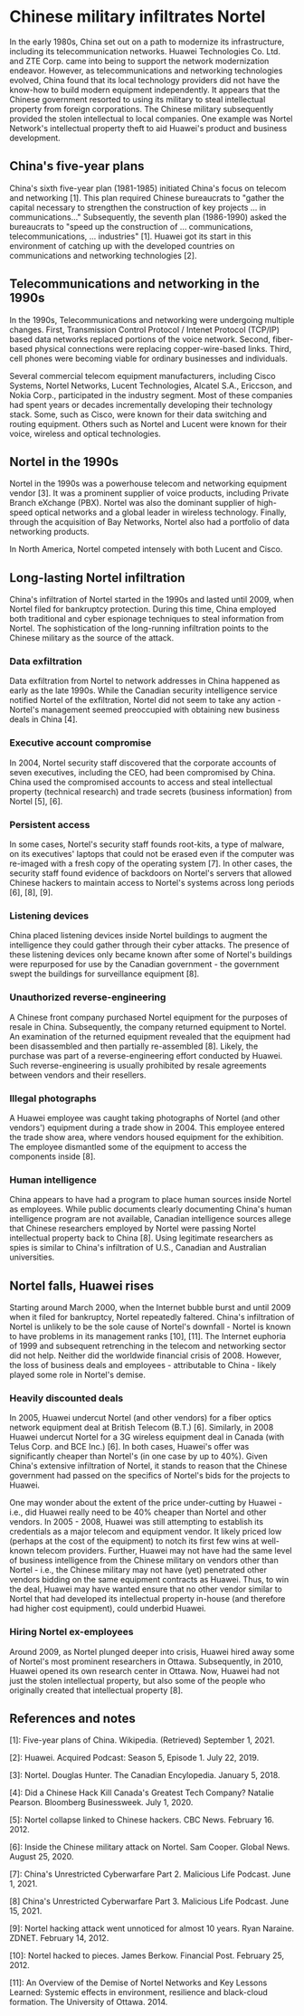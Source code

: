 # Chinese military infiltrates Nortel
In the early 1980s, China set out on a path to modernize its infrastructure, including its telecommunication networks. 
Huawei Technologies Co. Ltd. and ZTE Corp. came into being to support the network modernization endeavor. 
However, as telecommunications and networking technologies evolved, China found that its local technology providers did not have the know-how to build modern equipment independently.
It appears that the Chinese government resorted to using its military to steal intellectual property from foreign corporations. 
The Chinese military subsequently provided the stolen intellectual to local companies. 
One example was Nortel Network's intellectual property theft to aid Huawei's product and business development. 

## China's five-year plans
China's sixth five-year plan (1981-1985) initiated China's focus on telecom and networking \[1\].
This plan required Chinese bureaucrats to "gather the capital necessary to strengthen the construction of key projects ... in communications..."
Subsequently, the seventh plan (1986-1990) asked the bureaucrats to "speed up the construction of ... communications, telecommunications, ... industries" \[1\].
Huawei got its start in this environment of catching up with the developed countries on communications and networking technologies \[2\].

## Telecommunications and networking in the 1990s
In the 1990s, Telecommunications and networking were undergoing multiple changes.
First, Transmission Control Protocol / Intenet Protocol (TCP/IP) based data networks replaced portions of the voice network.
Second, fiber-based physical connections were replacing copper-wire-based links.
Third, cell phones were becoming viable for ordinary businesses and individuals.

Several commercial telecom equipment manufacturers, including Cisco Systems, Nortel Networks, Lucent Technologies, Alcatel S.A., Ericcson, and Nokia Corp., participated in the industry segment.
Most of these companies had spent years or decades incrementally developing their technology stack.
Some, such as Cisco, were known for their data switching and routing equipment.
Others such as Nortel and Lucent were known for their voice, wireless and optical technologies.

## Nortel in the 1990s
Nortel in the 1990s was a powerhouse telecom and networking equipment vendor \[3\].
It was a prominent supplier of voice products, including Private Branch eXchange (PBX).
Nortel was also the dominant supplier of high-speed optical networks and a global leader in wireless technology.
Finally, through the acquisition of Bay Networks, Nortel also had a portfolio of data networking products.

In North America, Nortel competed intensely with both Lucent and Cisco.

## Long-lasting Nortel infiltration
China's infiltration of Nortel started in the 1990s and lasted until 2009, when Nortel filed for bankruptcy protection. 
During this time, China employed both traditional and cyber espionage techniques to steal information from Nortel.
The sophistication of the long-running infiltration points to the Chinese military as the source of the attack.

### Data exfiltration
Data exfiltration from Nortel to network addresses in China happened as early as the late 1990s.
While the Canadian security intelligence service notified Nortel of the exfiltration, Nortel did not seem to take any action - Nortel's management seemed preoccupied with obtaining new business deals in China \[4\].

### Executive account compromise
In 2004, Nortel security staff discovered that the corporate accounts of seven executives, including the CEO, had been compromised by China.
China used the compromised accounts to access and steal intellectual property (technical research) and trade secrets (business information) from Nortel \[5\], \[6\].

### Persistent access
In some cases, Nortel's security staff founds root-kits, a type of malware, on its executives' laptops that could not be erased even if the computer was re-imaged with a fresh copy of the operating system \[7\].
In other cases, the security staff found evidence of backdoors on Nortel's servers that allowed Chinese hackers to maintain access to Nortel's systems across long periods \[6\], \[8\], \[9\].

### Listening devices
China placed listening devices inside Nortel buildings to augment the intelligence they could gather through their cyber attacks.
The presence of these listening devices only became known after some of Nortel's buildings were repurposed for use by the Canadian government - the government swept the buildings for surveillance equipment \[8\].

### Unauthorized reverse-engineering
A Chinese front company purchased Nortel equipment for the purposes of resale in China.
Subsequently, the company returned equipment to Nortel.
An examination of the returned equipment revealed that the equipment had been disassembled and then partially re-assembled \[8\].
Likely, the purchase was part of a reverse-engineering effort conducted by Huawei.
Such reverse-engineering is usually prohibited by resale agreements between vendors and their resellers.

### Illegal photographs
A Huawei employee was caught taking photographs of Nortel (and other vendors') equipment during a trade show in 2004.
This employee entered the trade show area, where vendors housed equipment for the exhibition.
The employee dismantled some of the equipment to access the components inside \[8\].

### Human intelligence
China appears to have had a program to place human sources inside Nortel as employees.
While public documents clearly documenting China's human intelligence program are not available, Canadian intelligence sources allege that Chinese researchers employed by Nortel were passing Nortel intellectual property back to China \[8\].
Using legitimate researchers as spies is similar to China's infiltration of U.S., Canadian and Australian universities.

## Nortel falls, Huawei rises
Starting around March 2000, when the Internet bubble burst and until 2009 when it filed for bankruptcy, Nortel repeatedly faltered.
China's infiltration of Nortel is unlikely to be the sole cause of Nortel's downfall - Nortel is known to have problems in its management ranks \[10\], \[11\].
The Internet euphoria of 1999 and subsequent retrenching in the telecom and networking sector did not help.
Neither did the worldwide financial crisis of 2008.
However, the loss of business deals and employees - attributable to China - likely played some role in Nortel's demise.

### Heavily discounted deals
In 2005, Huawei undercut Nortel (and other vendors) for a fiber optics network equipment deal at British Telecom (B.T.) \[6\].
Similarly, in 2008 Huawei undercut Nortel for a 3G wireless equipment deal in Canada (with Telus Corp. and BCE Inc.) \[6\].
In both cases, Huawei's offer was significantly cheaper than Nortel's (in one case by up to 40%).
Given China's extensive infiltration of Nortel, it stands to reason that the Chinese government had passed on the specifics of Nortel's bids for the projects to Huawei.

One may wonder about the extent of the price under-cutting by Huawei - i.e., did Huawei really need to be 40% cheaper than Nortel and other vendors. 
In 2005 - 2008, Huawei was still attempting to establish its credentials as a major telecom and equipment vendor.
It likely priced low (perhaps at the cost of the equipment) to notch its first few wins at well-known telecom providers.
Further, Huawei may not have had the same level of business intelligence from the Chinese military on vendors other than Nortel - i.e., the Chinese military may not have (yet) penetrated other vendors bidding on the same equipment contracts as Huawei.
Thus, to win the deal, Huawei may have wanted ensure that no other vendor similar to Nortel that had developed its intellectual property in-house (and therefore had higher cost equipment), could underbid Huawei.

### Hiring Nortel ex-employees
Around 2009, as Nortel plunged deeper into crisis, Huawei hired away some of Nortel's most prominent researchers in Ottawa.
Subsequently, in 2010, Huawei opened its own research center in Ottawa. 
Now, Huawei had not just the stolen intellectual property, but also some of the people who originally created that intellectual property \[8\].

## References and notes
\[1\]: Five-year plans of China. Wikipedia. (Retrieved) September 1, 2021.

\[2\]: Huawei. Acquired Podcast: Season 5, Episode 1. July 22, 2019.

\[3\]: Nortel. Douglas Hunter. The Canadian Encylopedia. January 5, 2018.

\[4\]: Did a Chinese Hack Kill Canada's Greatest Tech Company? Natalie Pearson. Bloomberg Businessweek. July 1, 2020.

\[5\]: Nortel collapse linked to Chinese hackers. CBC News. February 16. 2012.

\[6\]: Inside the Chinese military attack on Nortel. Sam Cooper. Global News. August 25, 2020.

\[7\]: China's Unrestricted Cyberwarfare Part 2. Malicious Life Podcast. June 1, 2021.

\[8\] China's Unrestricted Cyberwarfare Part 3. Malicious Life Podcast. June 15, 2021.

\[9\]: Nortel hacking attack went unnoticed for almost 10 years. Ryan Naraine. ZDNET. February 14, 2012.

\[10\]: Nortel hacked to pieces. James Berkow. Financial Post. February 25, 2012.

\[11\]: An Overview of the Demise of Nortel Networks and Key Lessons Learned:
Systemic effects in environment, resilience and black-cloud formation. The University of Ottawa. 2014.